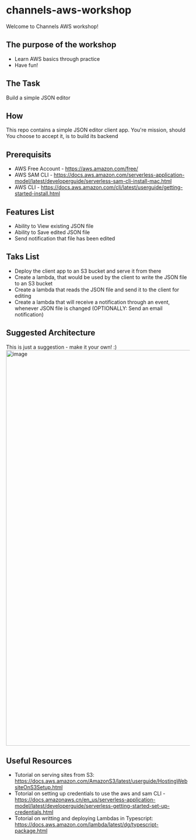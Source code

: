 # channels-aws-workshop
Welcome to Channels AWS workshop!

## The purpose of the workshop
- Learn AWS basics through practice
- Have fun!

## The Task
Build a simple JSON editor

## How
This repo contains a simple JSON editor client app. You're mission, should You choose to accept it, is to build its backend

## Prerequisits
- AWS Free Account - https://aws.amazon.com/free/
- AWS SAM CLI - https://docs.aws.amazon.com/serverless-application-model/latest/developerguide/serverless-sam-cli-install-mac.html
- AWS CLI - https://docs.aws.amazon.com/cli/latest/userguide/getting-started-install.html

## Features List
- Ability to View existing JSON file
- Ability to Save edited JSON file
- Send notification that file has been edited

## Taks List
- Deploy the client app to an S3 bucket and serve it from there
- Create a lambda, that would be used by the client to write the JSON file to an S3 bucket
- Create a lambda that reads the JSON file and send it to the client for editing
- Create a lambda that will receive a notification through an event, whenever JSON file is changed (OPTIONALLY: Send an email notification)

## Suggested Architecture
This is just a suggestion - make it your own! :)
<img width="1082" alt="image" src="https://user-images.githubusercontent.com/1139234/193637757-801bce45-b831-4a6f-9424-f5fdd38e8b57.png">

## Useful Resources 

- Tutorial on serving sites from S3: https://docs.aws.amazon.com/AmazonS3/latest/userguide/HostingWebsiteOnS3Setup.html
- Totorial on setting up credentials to use the aws and sam CLI - https://docs.amazonaws.cn/en_us/serverless-application-model/latest/developerguide/serverless-getting-started-set-up-credentials.html
- Totorial on writting and deploying Lambdas in Typescript: https://docs.aws.amazon.com/lambda/latest/dg/typescript-package.html
